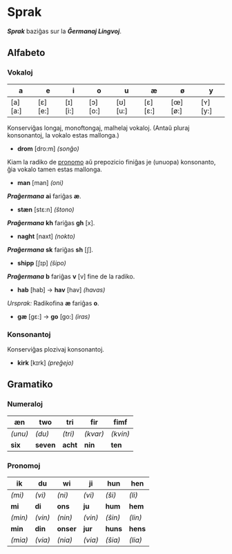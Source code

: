 # Sprak

***Sprak*** baziĝas sur la ***Ĝermanaj Lingvoj***.

## Alfabeto

### Vokaloj

|**a**|**e**|**i**|**o**|**u**|**æ**|**ø**|**y**|
|-|-|-|-|-|-|-|-|
|[a] [a:]|[ɛ] [e:]|[ɪ] [i:]|[ɔ] [o:]|[ʊ] [u:]|[ɛ] [ɛ:]|[œ] [ø:]|[ʏ] [y:]|

Konserviĝas longaj, monoftongaj, malhelaj vokaloj. (Antaŭ pluraj konsonantoj, la vokalo estas mallonga.)

* **drom** [dro:m] *(sonĝo)*

Kiam la radiko de [pronomo](#pronomoj) aŭ prepozicio finiĝas je (unuopa) konsonanto, ĝia vokalo tamen estas mallonga.

* **man** [man] *(oni)*

***Praĝermana*** **ai** fariĝas **æ**.

* **stæn** [stɛ:n] *(ŝtono)*

***Praĝermana*** **kh** fariĝas **gh** [x].

* **naght** [naxt] *(nokto)*

***Praĝermana*** **sk** fariĝas **sh** [ʃ].

* **shipp** [ʃɪp] *(ŝipo)*

***Praĝermana*** **b** fariĝas **v** [v] fine de la radiko.

* **hab** [hab] → **hav** [hav] *(havas)*

*Ursprak:* Radikofina **æ** fariĝas **o**.

* **gæ** [gɛ:] → **go** [go:] *(iras)*

### Konsonantoj

Konserviĝas plozivaj konsonantoj.

* **kirk** [kɪrk] *(preĝejo)*

## Gramatiko

### Numeraloj

|**æn**|**two**|**tri**|**fir**|**fimf**|
|-|-|-|-|-|
|*(unu)*|*(du)*|*(tri)*|*(kvar)*|*(kvin)*|
|**six**|**seven**|**acht**|**nin**|**ten**|


### Pronomoj

|**ik**|**du**|**wi**|**ji**|**hun**|**hen**|
|-|-|-|-|-|-|
|*(mi)*|*(vi)*|*(ni)*|*(vi)*|*(ŝi)*|*(li)*|
|**mi**|**di**|**ons**|**ju**|**hum**|**hem**|
|*(min)*|*(vin)*|*(nin)*|*(vin)*|*(ŝin)*|*(lin)*|
|**min**|**din**|**onser**|**jur**|**huns**|**hens**|
|*(mia)*|*(via)*|*(nia)*|*(via)*|*(ŝia)*|*(lia)*|

